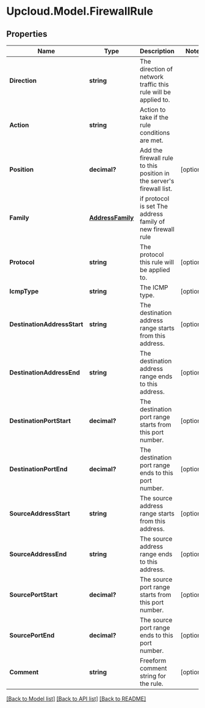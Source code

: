 # Upcloud.Model.FirewallRule
## Properties

Name | Type | Description | Notes
------------ | ------------- | ------------- | -------------
**Direction** | **string** | The direction of network traffic this rule will be applied to. | 
**Action** | **string** | Action to take if the rule conditions are met. | 
**Position** | **decimal?** | Add the firewall rule to this position in the server&#39;s firewall list. | [optional] 
**Family** | [**AddressFamily**](AddressFamily.md) | if protocol is set The address family of new firewall rule | 
**Protocol** | **string** | The protocol this rule will be applied to. | [optional] 
**IcmpType** | **string** | The ICMP type. | [optional] 
**DestinationAddressStart** | **string** | The destination address range starts from this address. | [optional] 
**DestinationAddressEnd** | **string** | The destination address range ends to this address. | [optional] 
**DestinationPortStart** | **decimal?** | The destination port range starts from this port number. | [optional] 
**DestinationPortEnd** | **decimal?** | The destination port range ends to this port number. | [optional] 
**SourceAddressStart** | **string** | The source address range starts from this address. | [optional] 
**SourceAddressEnd** | **string** | The source address range ends to this address. | [optional] 
**SourcePortStart** | **decimal?** | The source port range starts from this port number. | [optional] 
**SourcePortEnd** | **decimal?** | The source port range ends to this port number. | [optional] 
**Comment** | **string** | Freeform comment string for the rule. | [optional] 

[[Back to Model list]](../README.md#documentation-for-models) [[Back to API list]](../README.md#documentation-for-api-endpoints) [[Back to README]](../README.md)

